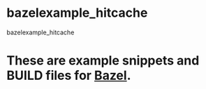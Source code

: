 # bazelexample_hitcache
bazelexample_hitcache
# These are example snippets and BUILD files for [Bazel](https://github.com/bazelbuild/bazel).
